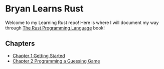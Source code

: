 # Bryan Learns Rust

Welcome to my Learning Rust repo! Here is where I will document my way through [The Rust Programming Language](https://doc.rust-lang.org/stable/book/) book!
## Chapters
- [Chapter 1 Getting Started](./chapters/one/)
- [Chapter 2 Programming a Guessing Game](./chapters/two/)